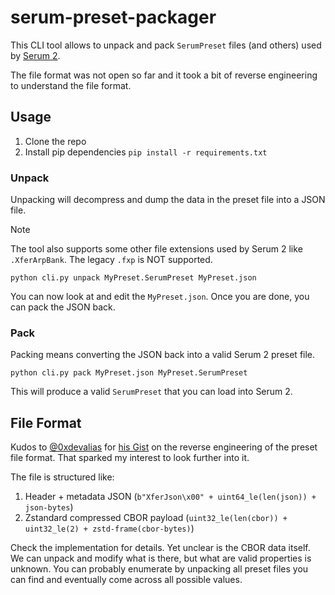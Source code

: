 # serum-preset-packager

This CLI tool allows to unpack and pack `SerumPreset` files (and others) used by [Serum 2](https://xferrecords.com/products/serum-2).

The file format was not open so far and it took a bit of reverse engineering to understand the file format.

## Usage

1. Clone the repo
2. Install pip dependencies `pip install -r requirements.txt`

### Unpack

Unpacking will decompress and dump the data in the preset file into a JSON file.

> [!NOTE]  
> The tool also supports some other file extensions used by Serum 2 like `.XferArpBank`. The legacy `.fxp` is NOT supported.
 
```shell
python cli.py unpack MyPreset.SerumPreset MyPreset.json
```

You can now look at and edit the `MyPreset.json`. Once you are done, you can pack the JSON back.

### Pack

Packing means converting the JSON back into a valid Serum 2 preset file.

```shell
python cli.py pack MyPreset.json MyPreset.SerumPreset
```

This will produce a valid `SerumPreset` that you can load into Serum 2.

## File Format

Kudos to [@0xdevalias](https://github.com/0xdevalias) for [his Gist](https://gist.github.com/0xdevalias/5a06349b376d01b2a76ad27a86b08c1b) on the reverse engineering of the preset file format. That sparked my interest to look further into it.

The file is structured like:
1. Header + metadata JSON (`b"XferJson\x00" + uint64_le(len(json)) + json-bytes`)
2. Zstandard compressed CBOR payload (`uint32_le(len(cbor)) + uint32_le(2) + zstd‑frame(cbor-bytes)`)

Check the implementation for details. Yet unclear is the CBOR data itself. We can unpack and modify what is there, but what are valid properties is unknown. You can probably enumerate by unpacking all preset files you can find and eventually come across all possible values.
